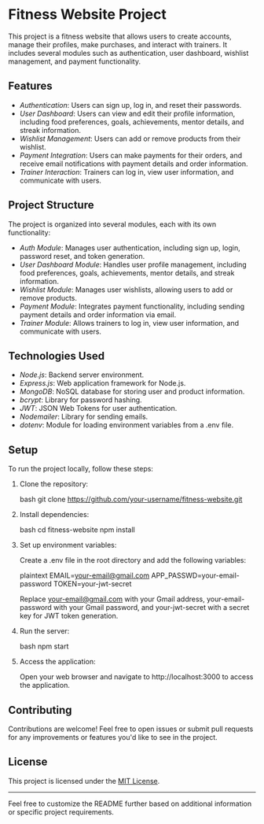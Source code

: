 # Fitness Website Project

This project is a fitness website that allows users to create accounts, manage their profiles, make purchases, and interact with trainers. It includes several modules such as authentication, user dashboard, wishlist management, and payment functionality.

## Features

- *Authentication*: Users can sign up, log in, and reset their passwords.
- *User Dashboard*: Users can view and edit their profile information, including food preferences, goals, achievements, mentor details, and streak information.
- *Wishlist Management*: Users can add or remove products from their wishlist.
- *Payment Integration*: Users can make payments for their orders, and receive email notifications with payment details and order information.
- *Trainer Interaction*: Trainers can log in, view user information, and communicate with users.

## Project Structure

The project is organized into several modules, each with its own functionality:

- *Auth Module*: Manages user authentication, including sign up, login, password reset, and token generation.
- *User Dashboard Module*: Handles user profile management, including food preferences, goals, achievements, mentor details, and streak information.
- *Wishlist Module*: Manages user wishlists, allowing users to add or remove products.
- *Payment Module*: Integrates payment functionality, including sending payment details and order information via email.
- *Trainer Module*: Allows trainers to log in, view user information, and communicate with users.

## Technologies Used

- *Node.js*: Backend server environment.
- *Express.js*: Web application framework for Node.js.
- *MongoDB*: NoSQL database for storing user and product information.
- *bcrypt*: Library for password hashing.
- *JWT*: JSON Web Tokens for user authentication.
- *Nodemailer*: Library for sending emails.
- *dotenv*: Module for loading environment variables from a .env file.

## Setup

To run the project locally, follow these steps:

1. Clone the repository:

   bash
   git clone https://github.com/your-username/fitness-website.git
   

2. Install dependencies:

   bash
   cd fitness-website
   npm install
   

3. Set up environment variables:

   Create a .env file in the root directory and add the following variables:

   plaintext
   EMAIL=your-email@gmail.com
   APP_PASSWD=your-email-password
   TOKEN=your-jwt-secret
   

   Replace your-email@gmail.com with your Gmail address, your-email-password with your Gmail password, and your-jwt-secret with a secret key for JWT token generation.

4. Run the server:

   bash
   npm start
   

5. Access the application:

   Open your web browser and navigate to http://localhost:3000 to access the application.

## Contributing

Contributions are welcome! Feel free to open issues or submit pull requests for any improvements or features you'd like to see in the project.

## License

This project is licensed under the [MIT License](LICENSE).

---

Feel free to customize the README further based on additional information or specific project requirements.
